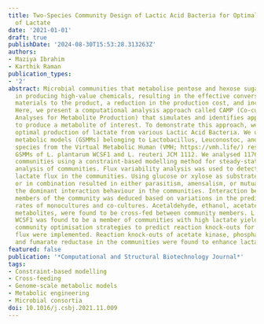 ```yaml
---
title: Two-Species Community Design of Lactic Acid Bacteria for Optimal Production
  of Lactate
date: '2021-01-01'
draft: true
publishDate: '2024-08-30T15:53:28.313263Z'
authors:
- Maziya Ibrahim
- Karthik Raman
publication_types:
- '2'
abstract: Microbial communities that metabolise pentose and hexose sugars are useful
  in producing high-value chemicals, resulting in the effective conversion of raw
  materials to the product, a reduction in the production cost, and increased yield.
  Here, we present a computational analysis approach called CAMP (Co-culture/Community
  Analyses for Metabolite Production) that simulates and identifies appropriate communities
  to produce a metabolite of interest. To demonstrate this approach, we focus on the
  optimal production of lactate from various Lactic Acid Bacteria. We used genome-scale
  metabolic models (GSMMs) belonging to Lactobacillus, Leuconostoc, and Pediococcus
  species from the Virtual Metabolic Human (VMH; https://vmh.life/) resource and well-curated
  GSMMs of L. plantarum WCSF1 and L. reuteri JCM 1112. We analysed 1176 two-species
  communities using a constraint-based modelling method for steady-state flux-balance
  analysis of communities. Flux variability analysis was used to detect the maximum
  lactate flux in the communities. Using glucose or xylose as substrates separately
  or in combination resulted in either parasitism, amensalism, or mutualism being
  the dominant interaction behaviour in the communities. Interaction behaviour between
  members of the community was deduced based on variations in the predicted growth
  rates of monocultures and co-cultures. Acetaldehyde, ethanol, acetate, among other
  metabolites, were found to be cross-fed between community members. L. plantarum
  WCSF1 was found to be a member of communities with high lactate yields. In silico
  community optimisation strategies to predict reaction knock-outs for improving lactate
  flux were implemented. Reaction knock-outs of acetate kinase, phosphate acetyltransferase,
  and fumarate reductase in the communities were found to enhance lactate production.
featured: false
publication: '*Computational and Structural Biotechnology Journal*'
tags:
- Constraint-based modelling
- Cross-feeding
- Genome-scale metabolic models
- Metabolic engineering
- Microbial consortia
doi: 10.1016/j.csbj.2021.11.009
---
```


